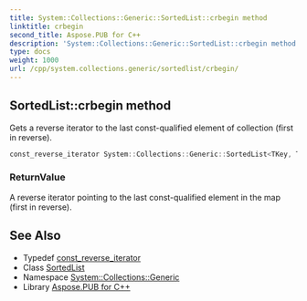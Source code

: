 ```yaml
---
title: System::Collections::Generic::SortedList::crbegin method
linktitle: crbegin
second_title: Aspose.PUB for C++
description: 'System::Collections::Generic::SortedList::crbegin method. Gets a reverse iterator to the last const-qualified element of collection (first in reverse) in C++.'
type: docs
weight: 1000
url: /cpp/system.collections.generic/sortedlist/crbegin/
---
```

## SortedList::crbegin method


Gets a reverse iterator to the last const-qualified element of collection (first in reverse).

```cpp
const_reverse_iterator System::Collections::Generic::SortedList<TKey, TValue>::crbegin() const noexcept
```


### ReturnValue

A reverse iterator pointing to the last const-qualified element in the map (first in reverse).

## See Also

* Typedef [const_reverse_iterator](../const_reverse_iterator/)
* Class [SortedList](../)
* Namespace [System::Collections::Generic](../../)
* Library [Aspose.PUB for C++](../../../)
